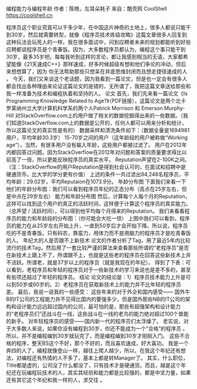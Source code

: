 编程能力与编程年龄
作者：陈皓，左耳朵耗子
来自：酷壳网 CoolShell https://coolshell.cn

程序员这个职业究竟可以干多少年，在中国这片神奇的土地上，很多人都说只能干到30岁，然后就需要转型，就像《程序员技术练级攻略》这篇文章很多人回复到这种玩法会玩死人的一样。我在很多面试中，问到应聘者未来的规划都能听到好些应聘都说程序员是个青春饭。因为，大多数程序员都认为，编程这个事只能干到30岁，最多35岁吧。每每我听到这样的言论，都让我感到相当的无语，大家都希望能像《21天速成C++》那样速成，好多时候超级有想和他们争论的冲动，但后来想想算了，因为 你无法帮助那些只想呆在井底思维封闭而且想走捷径速成的人 。
今天，我们又来谈这个老话题，因为我看到一篇论文，但是也一定会有很多人都会找出各种理由来论证这篇论文的是错的，无所谓了，我把这篇文章送给那些和我一样准备为技术和编程执着和坚持的人。
论文
首先，我们先来看一篇论文《Is Programming Knowledge Related to Age?》（PDF链接），这篇论文是两个北卡罗莱纳州立大学计算机科学系的两个人Patrick Morrison 和 Emerson Murphy-Hill 对StackOverflow.com上的用户做了相关的数据挖掘得出来的一些数据。（我们知道StackOverflow.com上的数据是公开的，任何人都可以用来分析和统计，所以这篇论文的真实性是有的）
数据采样和清洗条件如下：（数据全量是1694981用户，平均年龄30.3岁）
15-70岁之间的用户（这年龄段的用户被称做“Working age”），当然，有很多用户没有输入年龄，这些用户都被过滤了。 用户在2012年内都回答过问题。因为StackOverflow在2012年对问题和答案的质量要求得比以前高了一倍，所以更能反映程序员的真实水平。 Reputation声望在2-100K之间。（注：StackOverflow的用户Reputation是得到社会认可的，在面试和招聘中是硬通货币。比大学的学分更有价值）
上述的条件一共过滤出84,248名程序员，平均年龄：29.02岁，平均Reputaion在1073.9分。
年龄分布图 下面我们来看一下他们的年龄分布图：我们可以看到程序员年纪的正态分布（高点在25岁左右，但是中点在29岁左右）
能力和年龄分布图 然后，计算每个人每个月的Reputation，这样可以找到这个用户的真正的活跃时间，这样便于计算这个程序员的真实能力。（总声望 / 活跃时间），可以得到他平均每个月得来的Reputation。
我们来看看程序员的能力和年龄段的分布图：（你可能会大吃一惊）
上图中我们可以看到，程序员的能力在从25岁左右开始上升，一直到50岁后才会开始下降。所以说，程序员吃的不是青春饭。只有码农，靠蛮力，用体力而不是用脑力的程序员才是吃青春饭的人。
年纪大的人是否跟不上新技术
论文的作者分析了Tag，用了最近5年内比较流行的技术Tag，然后用了一套比较严谨的算法来查看那些所谓的“老程序员”是否在新技术上跟上不了，所谓跟不上，也就是这些老的程序员在回答这些新技术上并不活跃。所谓老，就是37岁以上的程序员（就是我现在的年纪）。
得到了下表：可以看到，老程序员和年轻的程序员对于一些新技术的学习来说也是差不多的，甚至有些项还超过了年轻的程序员。
结论
论文的结论是：1）程序员技术能力上升是可以到50岁或60岁的。2）老程序员在获取新技术上的能力并不比年轻的程序员差。
最后，我说一说我的一些感受：
这些年来的对于外企和国内感受—— 国外牛B的IT公司的工程能力并不见得比国内的要强多少，但是国外那些NB的IT公司的架构和设计能力远远超过国内的公司，最可怕的是，那些有超强架构和设计能力的“老程序员们”还战斗在一线，这些战斗在一线的老鸟的能力绝对超过100个普能的新手。
对年轻程序员的感受——国内新一代的程序员们太浮燥了。 老实说，对于大多数人来说，如果你没有编程到30岁，你还不能成为一个“合格”的程序员 。 所以，并不是编程编到30岁就玩完了，而是编程编到30岁才刚刚入门。 这些不合格的程序，整天BS这个不好，那个不好的，而且喜欢速成，好大喜功。
我是一个奔四的人了，编程就像登山一样，越往上爬人越少，所以，在我这个年纪还有想法，对编程还有热情的人不多了，基本上都是转Manager了。 其实，什么职位，Title都是虚的，公司没了什么都没了，只有技术才是硬通货。而且，越是这个年纪还在玩编程玩技术的人，其实其经验和能力都是比较强的，都是中坚力量，如果还有其它这个年纪和我一样的人，求交往 。